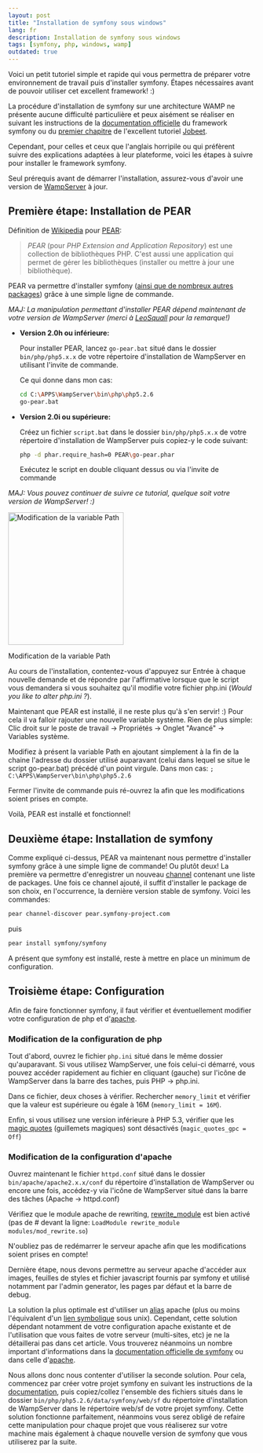 ```yaml
---
layout: post
title: "Installation de symfony sous windows"
lang: fr
description: Installation de symfony sous windows
tags: [symfony, php, windows, wamp]
outdated: true
---
```


Voici un petit tutoriel simple et rapide qui vous permettra de préparer votre environnement de travail puis d'installer symfony. Étapes nécessaires avant de pouvoir utiliser cet excellent framework! :)

La procédure d'installation de symfony sur une architecture WAMP ne présente aucune difficulté particulière et peux aisément se réaliser en suivant les instructions de la [documentation officielle](http://www.symfony-project.org/book/1_2/03-Running-Symfony#chapter_03_installing_the_symfony_libraries "Documentation officielle permettant d'installer le framework symfony") du framework symfony ou du [premier chapitre](http://www.symfony-project.org/jobeet/1_2/Propel/en/01#chapter_01_symfony_installation "Premier chapitre du tutoriel Jobeet") de l'excellent tutoriel [Jobeet](http://www.symfony-project.org/jobeet/1_2/ "Tutoriel Jbeet").

Cependant, pour celles et ceux que l'anglais horripile ou qui préfèrent suivre des explications adaptées à leur plateforme, voici les étapes à suivre pour installer le framework symfony.

Seul prérequis avant de démarrer l'installation, assurez-vous d'avoir une version de [WampServer](http://www.wampserver.com/ "Site officiel de WampServer") à jour.

## Première étape: Installation de PEAR

Définition de [Wikipedia](http://fr.wikipedia.org/wiki/PEAR "Définition de PEAR sur Wikipedia") pour [PEAR](http://pear.php.net/ "Site officiel de PEAR"):

> *PEAR* (pour _PHP Extension and Application Repository_) est une collection de bibliothèques PHP. C'est aussi une application qui permet de gérer les bibliothèques (installer ou mettre à jour une bibliothèque).

PEAR va permettre d'installer symfony ([ainsi que de nombreux autres packages](http://pear.php.net/packages.php "Liste des packaches PEAR disponibles")) grâce à une simple ligne de commande.

*MAJ: La manipulation permettant d'installer PEAR dépend maintenant de votre version de WampServer (merci à <a href="http://www.odolbeau.fr/installation-de-symfony-sous-windows/comment-page-1#comment-12">LeoSquall</a> pour la remarque!)*

* **Version 2.0h ou inférieure:**

    Pour installer PEAR, lancez `go-pear.bat` situé dans le dossier `bin/php/php5.x.x` de votre répertoire d'installation de WampServer en utilisant l'invite de commande.

    Ce qui donne dans mon cas:

    ```bash
    cd C:\APPS\WampServer\bin\php\php5.2.6
    go-pear.bat
    ```

* **Version 2.0i ou supérieure:**

    Créez un fichier `script.bat` dans le dossier `bin/php/php5.x.x` de votre répertoire d'installation de WampServer puis copiez-y le code suivant:

    ```bash
    php -d phar.require_hash=0 PEAR\go-pear.phar
    ```

    Exécutez le script en double cliquant dessus ou via l'invite de commande

_MAJ: Vous pouvez continuer de suivre ce tutorial, quelque soit votre version de WampServer! :)_

<div class="img-container-medium alignright">
    <img title="Modification de la variable Path" src="/images/posts/2009-08-12/variables-environnement.jpg" alt="Modification de la variable Path" width="235" height="270" />
    <p class="legend">Modification de la variable Path</p>
</div>

Au cours de l'installation, contentez-vous d'appuyez sur Entrée à chaque nouvelle demande et de répondre par l'affirmative lorsque que le script vous demandera si vous souhaitez qu'il modifie votre fichier php.ini (_Would you like to alter php.ini ?_).

Maintenant que PEAR est installé, il ne reste plus qu'à s'en servir! :) Pour cela il va falloir rajouter une nouvelle variable système. Rien de plus simple:
Clic droit sur le poste de travail -> Propriétés -> Onglet "Avancé" -> Variables système.

Modifiez à présent la variable Path en ajoutant simplement à la fin de la chaine l'adresse du dossier utilisé auparavant (celui dans lequel se situe le script go-pear.bat) précédé d'un point virgule.
Dans mon cas: `; C:\APPS\WampServer\bin\php\php5.2.6`

Fermer l'invite de commande puis ré-ouvrez la afin que les modifications soient prises en compte.

Voilà, PEAR est installé et fonctionnel!

## Deuxième étape: Installation de symfony

Comme expliqué ci-dessus, PEAR va maintenant nous permettre d'installer symfony grâce à une simple ligne de commande! Ou plutôt deux! La première va permettre d'enregistrer un nouveau [channel](http://pear.php.net/channels/ "Liste des channels PEAR") contenant une liste de packages. Une fois ce channel ajouté, il suffit d'installer le package de son choix, en l'occurrence, la dernière version stable de symfony. Voici les commandes:

```bash
pear channel-discover pear.symfony-project.com
```

puis

```bash
pear install symfony/symfony
```

A présent que symfony est installé, reste à mettre en place un minimum de configuration.

## Troisième étape: Configuration

Afin de faire fonctionner symfony, il faut vérifier et éventuellement modifier votre configuration de php et d'[apache](http://www.apache.org/ "Site officiel d'apache").

### Modification de la configuration de php

Tout d'abord, ouvrez le fichier `php.ini` situé dans le même dossier qu'auparavant. Si vous utilisez WampServer, une fois celui-ci démarré, vous pouvez accéder rapidement au fichier en cliquant (gauche) sur l'icône de WampServer dans la barre des taches, puis PHP -> php.ini.

Dans ce fichier, deux choses à vérifier. Rechercher `memory_limit` et vérifier que la valeur est supérieure ou égale à 16M (`memory_limit = 16M`).

Enfin, si vous utilisez une version inférieure à PHP 5.3, vérifier que les [magic quotes](http://fr2.php.net/magic_quotes "Présentation des magic quotes sur le site php.net") (guillemets magiques) sont désactivés (`magic_quotes_gpc = Off`)

### Modification de la configuration d'apache


Ouvrez maintenant le fichier `httpd.conf` situé dans le dossier `bin/apache/apache2.x.x/conf` du répertoire d'installation de WampServer ou encore une fois, accédez-y via l'icône de WampServer situé dans la barre des tâches (Apache -> httpd.conf)

Vérifiez que le module apache de rewriting, [rewrite_module](http://httpd.apache.org/docs/1.3/mod/mod_rewrite.html "Documentation officiel d'apache: l'extension mod_rewrite") est bien activé (pas de # devant la ligne: `LoadModule rewrite_module modules/mod_rewrite.so`)

N'oubliez pas de redémarrer le serveur apache afin que les modifications soient prises en compte!

Dernière étape, nous devons permettre au serveur apache d'accéder aux images, feuilles de styles et fichier  javascript fournis par symfony et utilisé notamment par l'admin generator, les pages par défaut et la barre de debug.

La solution la plus optimale est d'utiliser un [alias](http://httpd.apache.org/docs/2.2/mod/mod_alias.html "Documentation officielle d'apache: le module alias") apache (plus ou moins l'équivalent d'un [lien symbolique](http://fr.wikipedia.org/wiki/Lien_symbolique "Définition d'un lien symbolique sur Wikipedia") sous unix). Cependant, cette solution dépendant notamment de votre configuration apache existante et de l'utilisation que vous faites de votre serveur (multi-sites, etc) je ne la détaillerai pas dans cet article. Vous trouverez néanmoins un nombre important d'informations dans la [documentation officielle de symfony](http://www.symfony-project.org/book/1_2/03-Running-Symfony#chapter_03_configuring_the_web_server "Documentation officielle de symfony: configurer le serveur web") ou dans celle d'[apache](http://httpd.apache.org/docs/2.2/mod/mod_alias.html "Documentation officielle d'apache: l'extension mod_alias").

Nous allons donc nous contenter d'utiliser la seconde solution. Pour cela, commencez par créer votre projet symfony en suivant les instructions de la [documentation](http://www.symfony-project.org/book/1_2/03-Running-Symfony#chapter_03_setting_up_an_application "Documentation officielle de symfony: mettre en oeuvre une application"), puis copiez/collez l'ensemble des fichiers situés dans le dossier `bin/php/php5.2.6/data/symfony/web/sf` du répertoire d'installation de WampServer dans le répertoire web/sf de votre projet symfony. Cette solution fonctionne parfaitement, néanmoins vous serez obligé de refaire cette manipulation pour chaque projet que vous réaliserez sur votre machine mais également à chaque nouvelle version de symfony que vous utiliserez par la suite.
